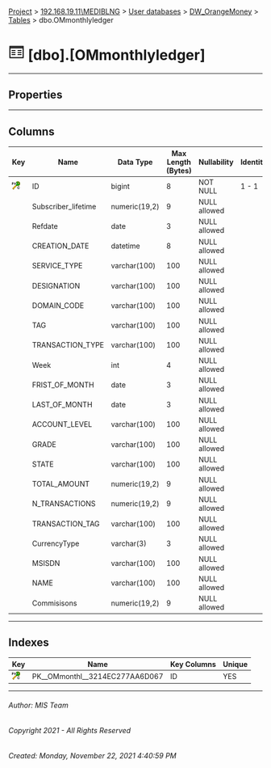 #### 

[Project](../../../../index.md) > [192.168.19.11\\MEDIBLNG](../../../index.md) > [User databases](../../index.md) > [DW_OrangeMoney](../index.md) > [Tables](Tables.md) > dbo.OMmonthlyledger

# ![Tables](../../../../Images/Table32.png) [dbo].[OMmonthlyledger]

---

## <a name="#properties"></a>Properties



---

## <a name="#columns"></a>Columns

| Key | Name | Data Type | Max Length (Bytes) | Nullability | Identity |
|---|---|---|---|---|---|
| [![Cluster Primary Key PK__OMmonthl__3214EC277AA6D067: ID](../../../../Images/pkcluster.png)](#indexes) | ID | bigint | 8 | NOT NULL | 1 - 1 |
|  | Subscriber_lifetime | numeric(19,2) | 9 | NULL allowed |  |
|  | Refdate | date | 3 | NULL allowed |  |
|  | CREATION_DATE | datetime | 8 | NULL allowed |  |
|  | SERVICE_TYPE | varchar(100) | 100 | NULL allowed |  |
|  | DESIGNATION | varchar(100) | 100 | NULL allowed |  |
|  | DOMAIN_CODE | varchar(100) | 100 | NULL allowed |  |
|  | TAG | varchar(100) | 100 | NULL allowed |  |
|  | TRANSACTION_TYPE | varchar(100) | 100 | NULL allowed |  |
|  | Week | int | 4 | NULL allowed |  |
|  | FRIST_OF_MONTH | date | 3 | NULL allowed |  |
|  | LAST_OF_MONTH | date | 3 | NULL allowed |  |
|  | ACCOUNT_LEVEL | varchar(100) | 100 | NULL allowed |  |
|  | GRADE | varchar(100) | 100 | NULL allowed |  |
|  | STATE | varchar(100) | 100 | NULL allowed |  |
|  | TOTAL_AMOUNT | numeric(19,2) | 9 | NULL allowed |  |
|  | N_TRANSACTIONS | numeric(19,2) | 9 | NULL allowed |  |
|  | TRANSACTION_TAG | varchar(100) | 100 | NULL allowed |  |
|  | CurrencyType | varchar(3) | 3 | NULL allowed |  |
|  | MSISDN | varchar(100) | 100 | NULL allowed |  |
|  | NAME | varchar(100) | 100 | NULL allowed |  |
|  | Commisisons | numeric(19,2) | 9 | NULL allowed |  |


---

## <a name="#indexes"></a>Indexes

| Key | Name | Key Columns | Unique |
|---|---|---|---|
| [![Cluster Primary Key PK__OMmonthl__3214EC277AA6D067: ID](../../../../Images/pkcluster.png)](#indexes) | PK__OMmonthl__3214EC277AA6D067 | ID | YES |


---

###### Author:  MIS Team

###### Copyright 2021 - All Rights Reserved

###### Created: Monday, November 22, 2021 4:40:59 PM

